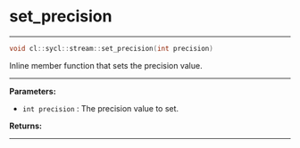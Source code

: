 # set_precision

---

```cpp
void cl::sycl::stream::set_precision(int precision)
```


Inline member function that sets the precision value. 


---
**Parameters:**

 - `int precision`
: The precision value to set. 

**Returns:** 

---
